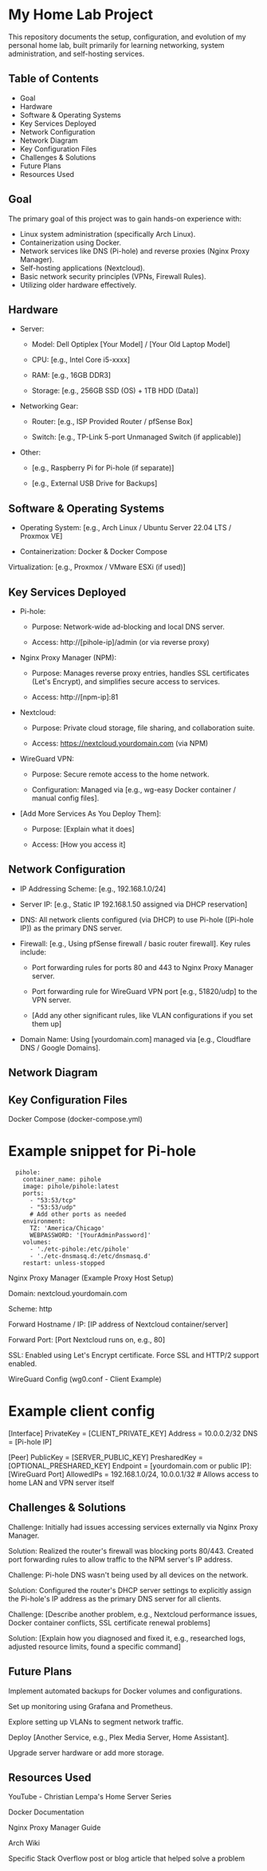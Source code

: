 # My Home Lab Project

<!-- Optional: Add a brief 1-2 sentence overview of your lab here. -->

This repository documents the setup, configuration, and evolution of my personal home lab, built primarily for learning networking, system administration, and self-hosting services.

<!-- Optional: Add a picture of your lab setup -->

<!--  -->

<!-- Caption: Figure 1: The main server running on repurposed hardware. -->

## Table of Contents

* Goal
* Hardware
* Software & Operating Systems
* Key Services Deployed
* Network Configuration
* Network Diagram
* Key Configuration Files
* Challenges & Solutions
* Future Plans
* Resources Used

## Goal

<!-- Explain why you built this lab. What did you want to learn or achieve? -->

The primary goal of this project was to gain hands-on experience with:

* Linux system administration (specifically Arch Linux).
* Containerization using Docker.
* Network services like DNS (Pi-hole) and reverse proxies (Nginx Proxy Manager).
* Self-hosting applications (Nextcloud).
* Basic network security principles (VPNs, Firewall Rules).
* Utilizing older hardware effectively.

## Hardware

<!-- List the physical components of your lab. Be specific! -->

* Server:

  * Model: Dell Optiplex [Your Model] / [Your Old Laptop Model]

  * CPU: [e.g., Intel Core i5-xxxx]

  * RAM: [e.g., 16GB DDR3]

  * Storage: [e.g., 256GB SSD (OS) + 1TB HDD (Data)]

* Networking Gear:

  * Router: [e.g., ISP Provided Router / pfSense Box]

  * Switch: [e.g., TP-Link 5-port Unmanaged Switch (if applicable)]

* Other:

  * [e.g., Raspberry Pi for Pi-hole (if separate)]

  * [e.g., External USB Drive for Backups]

<!-- Add a picture of your hardware if you like -->

<!--  -->

<!-- Caption: Figure 2: The repurposed laptop serving as the core of the lab. -->

## Software & Operating Systems

<!-- List the main OS and virtualization/container software. -->

* Operating System: [e.g., Arch Linux / Ubuntu Server 22.04 LTS / Proxmox VE]

* Containerization: Docker & Docker Compose

Virtualization: [e.g., Proxmox / VMware ESXi (if used)]

## Key Services Deployed

<!-- List the main applications/services running. Explain briefly what each does. -->

* Pi-hole:

  * Purpose: Network-wide ad-blocking and local DNS server.

  * Access: http://[pihole-ip]/admin (or via reverse proxy)

* Nginx Proxy Manager (NPM):

  * Purpose: Manages reverse proxy entries, handles SSL certificates (Let's Encrypt), and simplifies secure access to services.

  * Access: http://[npm-ip]:81

* Nextcloud:

  * Purpose: Private cloud storage, file sharing, and collaboration suite.

  * Access: https://nextcloud.yourdomain.com (via NPM)

* WireGuard VPN:

  * Purpose: Secure remote access to the home network.

  * Configuration: Managed via [e.g., wg-easy Docker container / manual config files].

* [Add More Services As You Deploy Them]:

  * Purpose: [Explain what it does]

  * Access: [How you access it]

## Network Configuration

<!-- Describe your basic network setup. Use bullet points. -->

* IP Addressing Scheme: [e.g., 192.168.1.0/24]

* Server IP: [e.g., Static IP 192.168.1.50 assigned via DHCP reservation]

* DNS: All network clients configured (via DHCP) to use Pi-hole ([Pi-hole IP]) as the primary DNS server.

* Firewall: [e.g., Using pfSense firewall / basic router firewall]. Key rules include:

  * Port forwarding rules for ports 80 and 443 to Nginx Proxy Manager server.

  * Port forwarding rule for WireGuard VPN port [e.g., 51820/udp] to the VPN server.

  * [Add any other significant rules, like VLAN configurations if you set them up]

* Domain Name: Using [yourdomain.com] managed via [e.g., Cloudflare DNS / Google Domains].

## Network Diagram

<!-- Embed your network diagram image here. Upload it to the repository first. -->

<!-- Caption: Figure 3: Visual representation of the home lab network topology. -->

## Key Configuration Files

<!-- Paste relevant snippets (not huge files) of your configs. Use code blocks! -->

Docker Compose (docker-compose.yml)

# Example snippet for Pi-hole
```services:
  pihole:
    container_name: pihole
    image: pihole/pihole:latest
    ports:
      - "53:53/tcp"
      - "53:53/udp"
      # Add other ports as needed
    environment:
      TZ: 'America/Chicago'
      WEBPASSWORD: '[YourAdminPassword]'
    volumes:
      - './etc-pihole:/etc/pihole'
      - './etc-dnsmasq.d:/etc/dnsmasq.d'
    restart: unless-stopped
```

Nginx Proxy Manager (Example Proxy Host Setup)

<!-- Describe a typical setup or paste a relevant config part if possible. Often this is GUI-based, so describe the steps. -->

Domain: nextcloud.yourdomain.com

Scheme: http

Forward Hostname / IP: [IP address of Nextcloud container/server]

Forward Port: [Port Nextcloud runs on, e.g., 80]

SSL: Enabled using Let's Encrypt certificate. Force SSL and HTTP/2 support enabled.

WireGuard Config (wg0.conf - Client Example)

# Example client config
[Interface]
PrivateKey = [CLIENT_PRIVATE_KEY]
Address = 10.0.0.2/32
DNS = [Pi-hole IP]

[Peer]
PublicKey = [SERVER_PUBLIC_KEY]
PresharedKey = [OPTIONAL_PRESHARED_KEY]
Endpoint = [yourdomain.com or public IP]:[WireGuard Port]
AllowedIPs = 192.168.1.0/24, 10.0.0.1/32  # Allows access to home LAN and VPN server itself


## Challenges & Solutions

<!-- This is CRITICAL. Describe problems you faced and how you fixed them. -->

Challenge: Initially had issues accessing services externally via Nginx Proxy Manager.

Solution: Realized the router's firewall was blocking ports 80/443. Created port forwarding rules to allow traffic to the NPM server's IP address.

Challenge: Pi-hole DNS wasn't being used by all devices on the network.

Solution: Configured the router's DHCP server settings to explicitly assign the Pi-hole's IP address as the primary DNS server for all clients.

Challenge: [Describe another problem, e.g., Nextcloud performance issues, Docker container conflicts, SSL certificate renewal problems]

Solution: [Explain how you diagnosed and fixed it, e.g., researched logs, adjusted resource limits, found a specific command]

## Future Plans

<!-- What do you want to add or improve next? -->

Implement automated backups for Docker volumes and configurations.

Set up monitoring using Grafana and Prometheus.

Explore setting up VLANs to segment network traffic.

Deploy [Another Service, e.g., Plex Media Server, Home Assistant].

Upgrade server hardware or add more storage.

## Resources Used

<!-- List tutorials, guides, or documentation you found helpful. -->

YouTube - Christian Lempa's Home Server Series

Docker Documentation

Nginx Proxy Manager Guide

Arch Wiki

Specific Stack Overflow post or blog article that helped solve a problem
